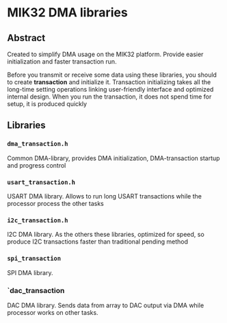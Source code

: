# MIK32 DMA libraries

## Abstract
Created to simplify DMA usage on the MIK32 platform. Provide easier initialization and faster transaction run.

Before you transmit or receive some data using these libraries, you should to create __transaction__ and initialize it. Transaction initializing takes all the long-time setting operations linking user-friendly interface and optimized internal design. When you run the transaction, it does not spend time for setup, it is produced quickly

## Libraries
### `dma_transaction.h`
Common DMA-library, provides DMA initialization, DMA-transaction startup and progress control

### `usart_transaction.h`
USART DMA library. Allows to run long USART transactions while the processor process the other tasks

### `i2c_transaction.h`
I2C DMA library. As the others these libraries, optimized for speed, so produce I2C transactions faster than traditional pending method

### `spi_transaction`
SPI DMA library.

### `dac_transaction
DAC DMA library. Sends data from array to DAC output via DMA while processor works on other tasks.
